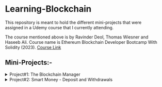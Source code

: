 # Learning-Blockchain
This repository is meant to hold the different mini-projects that were assigned in a Udemy course that I currently attending.

The course mentioned above is by Ravinder Deol, Thomas Wiesner and Haseeb Ali. Course name is Ethereum Blockchain Developer Bootcamp With Solidity (2023).
[Course Link](https://www.udemy.com/share/101Im23@Lf_vruBXgeWdxFgCYImph43nsbUwnpsUZdNZot3W0dQ1evfA_-CFVusEUIeYIbRPmg==/)

## Mini-Projects:-
<details>
<summary>Project#1: The Blockchain Manager</summary>
This contract will save a message on the blockchain readable to everyone but writeable only to the person that deployed the contract.
We shall also count how many times the message was updated.	<a href="https://github.com/tgpaul/Learning-Blockchain/blob/main/contracts/BlockchainMessenger.sol">Project#1 Contract link</a>	

</details>

<details>
<summary>Project#2: Smart Money - Deposit and Withdrawals</summary>
This contract has to allow:- <a href="https://github.com/tgpaul/Learning-Blockchain/blob/main/contracts/BlockchainMessenger.sol">Project#2 Contract link</a>

1. Deposits from any address.

2. Transfering all it's balance to the sender address.

3. Transfering all it's balance to a specified address.

</details>

